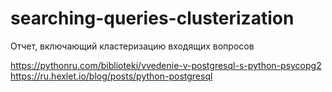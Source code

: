# searching-queries-clusterization
Отчет, включающий кластеризацию входящих вопросов


https://pythonru.com/biblioteki/vvedenie-v-postgresql-s-python-psycopg2
https://ru.hexlet.io/blog/posts/python-postgresql
